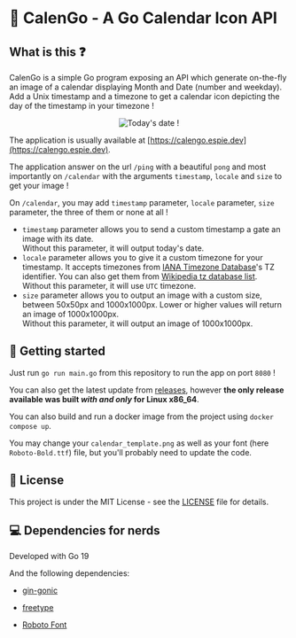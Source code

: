# 📅 CalenGo - A Go Calendar Icon API

## What is this ❓

CalenGo is a simple Go program exposing an API which generate on-the-fly an image of a calendar displaying Month and Date (number and weekday).  
Add a Unix timestamp and a timezone to get a calendar icon depicting the day of the timestamp in your timezone !

<div align="center">
<img src="https://calengo.espie.dev/calendar?size=500" alt="Today's date !"/>
</div>

The application is usually available at [https://calengo.espie.dev](https://calengo.espie.dev).

The application answer on the url `/ping` with a beautiful `pong` and most importantly on `/calendar` with the arguments `timestamp`, `locale` and `size` to get your image !

On `/calendar`, you may add `timestamp` parameter, `locale` parameter, `size` parameter, the three of them or none at all ! 
- `timestamp` parameter allows you to send a custom timestamp a gate an image with its date.  
Without this parameter, it will output today's date. 
- `locale` parameter allows you to give it a custom timezone for your timestamp. It accepts timezones from [IANA Timezone Database](https://www.iana.org/time-zones)'s TZ identifier. You can also get them from [Wikipedia tz database list](https://en.wikipedia.org/wiki/List_of_tz_database_time_zones).  
Without this parameter, it will use `UTC` timezone.
- `size` parameter allows you to output an image with a custom size, between 50x50px and 1000x1000px. Lower or higher values will return an image of 1000x1000px.   
Without this parameter, it will output an image of 1000x1000px.

## 🚀 Getting started

Just run `go run main.go` from this repository to run the app on port `8080` !

You can also get the latest update from [releases](https://github.com/remi-espie/calengo/releases), however **the only release available was built *with and only* for Linux x86_64**.

You can also build and run a docker image from the project using `docker compose up`.

You may change your `calendar_template.png` as well as your font (here `Roboto-Bold.ttf`) file, but you'll probably need to update the code.

## 📝 License

This project is under the MIT License - see the [LICENSE](LICENSE) file for details.

## 💻 Dependencies for nerds

Developed with Go 19

And the following dependencies:
- [gin-gonic](https://github.com/gin-gonic/gin)
- [freetype](https://github.com/golang/freetype)


- [Roboto Font](https://fonts.google.com/specimen/Roboto)
